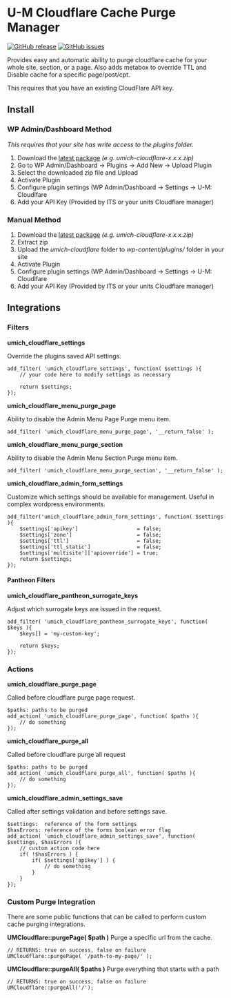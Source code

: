 U-M Cloudflare Cache Purge Manager
===================================
[![GitHub release](https://img.shields.io/github/release/its-cloudflare/umich-cloudflare.svg)](https://github.com/its-cloudflare/umich-cloudflare/releases/latest)
[![GitHub issues](https://img.shields.io/github/issues/its-cloudflare/umich-cloudflare.svg)](https://github.com/its-cloudflare/umich-cloudflare/issues)

Provides easy and automatic ability to purge cloudflare cache for your whole site, section, or a page.  Also adds metabox to override TTL and Disable cache for a specific page/post/cpt.

This requires that you have an existing CloudFlare API key.

## Install
### WP Admin/Dashboard Method
*This requires that your site has write access to the plugins folder.*
1. Download the [latest package](https://github.com/its-cloudflare/umich-cloudflare/releases/latest) *(e.g. umich-cloudflare-x.x.x.zip)*
2. Go to WP Admin/Dashboard -> Plugins -> Add New -> Upload Plugin
3. Select the downloaded zip file and Upload
4. Activate Plugin
5. Configure plugin settings (WP Admin/Dashboard -> Settings -> U-M: Cloudlfare
6. Add your API Key (Provided by ITS or your units Cloudflare manager)
### Manual Method
1. Download the [latest package](https://github.com/its-cloudflare/umich-cloudflare/releases/latest) *(e.g. umich-cloudflare-x.x.x.zip)*
2. Extract zip
3. Upload the *umich-cloudflare* folder to *wp-content/plugins/* folder in your site
4. Activate Plugin
5. Configure plugin settings (WP Admin/Dashboard -> Settings -> U-M: Cloudlfare
6. Add your API Key (Provided by ITS or your units Cloudflare manager)

## Integrations
### Filters
**umich_cloudflare_settings**

Override the plugins saved API settings.
```
add_filter( 'umich_cloudflare_settings', function( $settings ){
    // your code here to modify settings as necessary

    return $settings;
});
```

**umich_cloudflare_menu_purge_page**

Ability to disable the Admin Menu Page Purge menu item.
```
add_filter( 'umich_cloudflare_menu_purge_page', '__return_false' );
```

**umich_cloudflare_menu_purge_section**

Ability to disable the Admin Menu Section Purge menu item.
```
add_filter( 'umich_cloudflare_menu_purge_section', '__return_false' );
```

**umich_cloudflare_admin_form_settings**

Customize which settings should be available for management.  Useful in complex wordpress environments.
```
add_filter('umich_cloudflare_admin_form_settings', function( $settings ){
    $settings['apikey']                   = false;
    $settings['zone']                     = false;
    $settings['ttl']                      = false;
    $settings['ttl_static']               = false;
    $settings['multisite']['apioverride'] = true;
    return $settings;
});
```

#### Pantheon Filters
**umich_cloudflare_pantheon_surrogate_keys**

Adjust which surrogate keys are issued in the request.
```
add_filter( 'umich_cloudflare_pantheon_surrogate_keys', function( $keys ){
    $keys[] = 'my-custom-key';

    return $keys;
});
```

### Actions
**umich_cloudflare_purge_page**

Called before cloudflare purge page request.
```
$paths: paths to be purged
add_action( 'umich_cloudflare_purge_page', function( $paths ){
    // do something
});
```

**umich_cloudflare_purge_all**

Called before cloudflare purge all request
```
$paths: paths to be purged
add_action( 'umich_cloudflare_purge_all', function( $paths ){
    // do something
});
```

**umich_cloudflare_admin_settings_save**

Called after settings validation and before settings save.
```
$settings:  reference of the form settings
$hasErrors: reference of the forms boolean error flag
add_action( 'umich_cloudflare_admin_settings_save', function( $settings, $hasErrors ){
    // custom action code here
    if( !$hasErrors ) {
        if( $settings['apikey'] ) {
            // do something
        }
    }
});
```

### Custom Purge Integration
There are some public functions that can be called to perform custom cache purging integrations.

**UMCloudflare::purgePage( $path )**
Purge a specific url from the cache.
```
// RETURNS: true on success, false on failure
UMCloudflare::purgePage( '/path-to-my-page/' );
```

**UMCloudflare::purgeAll( $paths )**
Purge everything that starts with a path
```
// RETURNS: true on success, false on failure
UMCloudflare::purgeAll('/');
```
